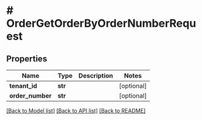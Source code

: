 # # OrderGetOrderByOrderNumberRequest


## Properties 


Name | Type | Description | Notes
------------ | ------------- | ------------- | -------------
**tenant_id**| **str** |   | [optional]
**order_number**| **str** |   | [optional]


[[Back to Model list]](../../README.md#models) [[Back to API list]](../../README.md#endpoints) [[Back to README]](../../README.md)

